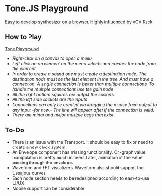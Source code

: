 # Tone.JS Playground

Easy to develop synthesizer on a browser. Highly influenced by VCV Rack 


## How to Play

[Tone Playground](https://merkwur.github.io/)

 - *Right-click on a canvas to open a menu*
 - *Left click on an element on the menu selects and creates the node from the element*
 - *In order to create a sound one must create a destination node. The destination node must be the last element in the tree. And must have a connection. A single connection is better than multiple connections. To handle the multiple connections use the gain node*
 - *All the right bottom squares are output the sockets*
 - *All the left side sockets are the inputs*
 - *Connections can only be created via dragging the mouse from output to any input -for now.- The line will appear after if the connection is valid.*
 - *There are minor and major multiple bugs that exist* 

## To-Do

 - There is an issue with the Transport. It should be easy to fix or need to create a new clock system. 
 - An Envelope component has missing functionality. On-graph value manipulation is pretty much in need. Later, animation of the value passing through the envelope.
 - Waveform and FFT visualizers. Waveform also should support the Lissajous curves.
 - Each node section needs to be redesigned according to easy-to-use UI/UX
 - Mobile support can be considerable. 
